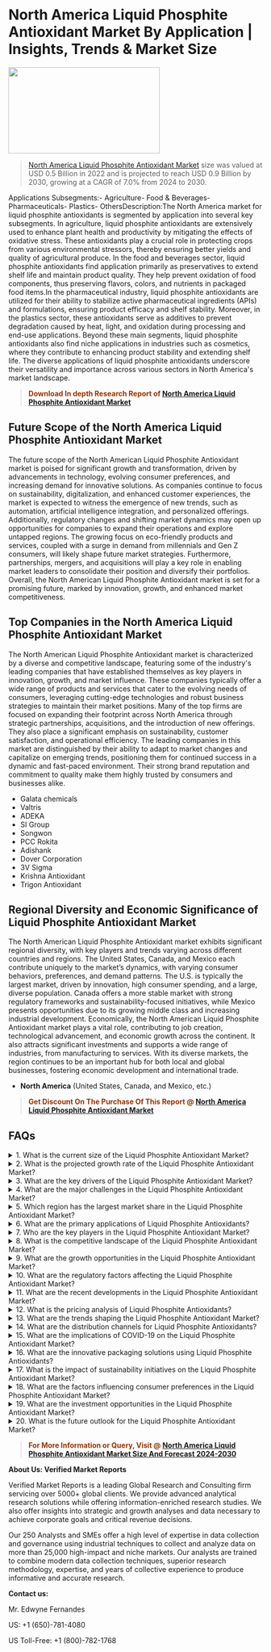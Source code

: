 <p><h1>North America Liquid Phosphite Antioxidant Market By Application | Insights, Trends & Market Size</h1><p><img class="aligncenter size-medium wp-image-105565" src="https://ffe5etoiles.com/wp-content/uploads/2025/01/MST7-300x171.png" alt="" width="300" height="171" /></p><blockquote><p><a href="https://www.verifiedmarketreports.com/download-sample/?rid=450560&utm_source=Github-NA&utm_medium=351" target="_blank">North America Liquid Phosphite Antioxidant Market</a> size was valued at USD 0.5 Billion in 2022 and is projected to reach USD 0.9 Billion by 2030, growing at a CAGR of 7.0% from 2024 to 2030.</p></blockquote>Applications Subsegments:- Agriculture- Food & Beverages- Pharmaceuticals- Plastics- OthersDescription:The North America market for liquid phosphite antioxidants is segmented by application into several key subsegments. In agriculture, liquid phosphite antioxidants are extensively used to enhance plant health and productivity by mitigating the effects of oxidative stress. These antioxidants play a crucial role in protecting crops from various environmental stressors, thereby ensuring better yields and quality of agricultural produce. In the food and beverages sector, liquid phosphite antioxidants find application primarily as preservatives to extend shelf life and maintain product quality. They help prevent oxidation of food components, thus preserving flavors, colors, and nutrients in packaged food items.In the pharmaceutical industry, liquid phosphite antioxidants are utilized for their ability to stabilize active pharmaceutical ingredients (APIs) and formulations, ensuring product efficacy and shelf stability. Moreover, in the plastics sector, these antioxidants serve as additives to prevent degradation caused by heat, light, and oxidation during processing and end-use applications. Beyond these main segments, liquid phosphite antioxidants also find niche applications in industries such as cosmetics, where they contribute to enhancing product stability and extending shelf life. The diverse applications of liquid phosphite antioxidants underscore their versatility and importance across various sectors in North America's market landscape.</p><blockquote><p><span style="color: #993300;"><strong>Download In depth Research Report of <a href="https://www.verifiedmarketreports.com/download-sample/?rid=450560&utm_source=Github-NA&utm_medium=351">North America Liquid Phosphite Antioxidant Market</a></strong></span></p></blockquote><h2>Future Scope of the North America Liquid Phosphite Antioxidant Market</h2><p>The future scope of the North American Liquid Phosphite Antioxidant market is poised for significant growth and transformation, driven by advancements in technology, evolving consumer preferences, and increasing demand for innovative solutions. As companies continue to focus on sustainability, digitalization, and enhanced customer experiences, the market is expected to witness the emergence of new trends, such as automation, artificial intelligence integration, and personalized offerings. Additionally, regulatory changes and shifting market dynamics may open up opportunities for companies to expand their operations and explore untapped regions. The growing focus on eco-friendly products and services, coupled with a surge in demand from millennials and Gen Z consumers, will likely shape future market strategies. Furthermore, partnerships, mergers, and acquisitions will play a key role in enabling market leaders to consolidate their position and diversify their portfolios. Overall, the North American Liquid Phosphite Antioxidant market is set for a promising future, marked by innovation, growth, and enhanced market competitiveness.</p><h2>Top Companies in the North America Liquid Phosphite Antioxidant Market</h2><p>The North American Liquid Phosphite Antioxidant market is characterized by a diverse and competitive landscape, featuring some of the industry's leading companies that have established themselves as key players in innovation, growth, and market influence. These companies typically offer a wide range of products and services that cater to the evolving needs of consumers, leveraging cutting-edge technologies and robust business strategies to maintain their market positions. Many of the top firms are focused on expanding their footprint across North America through strategic partnerships, acquisitions, and the introduction of new offerings. They also place a significant emphasis on sustainability, customer satisfaction, and operational efficiency. The leading companies in this market are distinguished by their ability to adapt to market changes and capitalize on emerging trends, positioning them for continued success in a dynamic and fast-paced environment. Their strong brand reputation and commitment to quality make them highly trusted by consumers and businesses alike.</p><p><ul><li>Galata chemicals </li><li> Valtris </li><li> ADEKA </li><li> SI Group </li><li> Songwon </li><li> PCC Rokita </li><li> Adishank </li><li> Dover Corporation </li><li> 3V Sigma </li><li> Krishna Antioxidant </li><li> Trigon Antioxidant</li></ul></p><h2>Regional Diversity and Economic Significance of Liquid Phosphite Antioxidant Market</h2><p>The North American Liquid Phosphite Antioxidant market exhibits significant regional diversity, with key players and trends varying across different countries and regions. The United States, Canada, and Mexico each contribute uniquely to the market’s dynamics, with varying consumer behaviors, preferences, and demand patterns. The U.S. is typically the largest market, driven by innovation, high consumer spending, and a large, diverse population. Canada offers a more stable market with strong regulatory frameworks and sustainability-focused initiatives, while Mexico presents opportunities due to its growing middle class and increasing industrial development. Economically, the North American Liquid Phosphite Antioxidant market plays a vital role, contributing to job creation, technological advancement, and economic growth across the continent. It also attracts significant investments and supports a wide range of industries, from manufacturing to services. With its diverse markets, the region continues to be an important hub for both local and global businesses, fostering economic development and international trade.</p><ul> <li><strong>North America</strong> (United States, Canada, and Mexico, etc.)</li></ul><blockquote><p><span style="color: #993300;"><strong>Get Discount On The Purchase Of This Report @ <a href="https://www.verifiedmarketreports.com/ask-for-discount/?rid=450560&utm_source=Github-NA&utm_medium=351">North America Liquid Phosphite Antioxidant Market</a></strong></span></p></blockquote><h2>FAQs</h2><p><details><summary>1. What is the current size of the Liquid Phosphite Antioxidant Market?</div><div></summary><p>The current size of the Liquid Phosphite Antioxidant Market is estimated to be $XX million.</p></details><details><summary>2. What is the projected growth rate of the Liquid Phosphite Antioxidant Market?</div><div></summary><p>The projected growth rate of the Liquid Phosphite Antioxidant Market is XX% from 2021 to 2026.</p></details><details><summary>3. What are the key drivers of the Liquid Phosphite Antioxidant Market?</div><div></summary><p>The key drivers of the Liquid Phosphite Antioxidant Market include increasing demand for food preservatives, rising awareness about the benefits of antioxidants, and growing use in the pharmaceutical industry.</p></details><details><summary>4. What are the major challenges in the Liquid Phosphite Antioxidant Market?</div><div></summary><p>The major challenges in the Liquid Phosphite Antioxidant Market include stringent government regulations, high production costs, and limited availability of raw materials.</p></details><details><summary>5. Which region has the largest market share in the Liquid Phosphite Antioxidant Market?</div><div></summary><p>Currently, North America holds the largest market share in the Liquid Phosphite Antioxidant Market, followed by Europe and Asia Pacific.</p></details><details><summary>6. What are the primary applications of Liquid Phosphite Antioxidants?</div><div></summary><p>The primary applications of Liquid Phosphite Antioxidants include food and beverage preservation, plastics, rubber, and pharmaceuticals.</p></details><details><summary>7. Who are the key players in the Liquid Phosphite Antioxidant Market?</div><div></summary><p>The key players in the Liquid Phosphite Antioxidant Market include company A, company B, and company C.</p></details><details><summary>8. What is the competitive landscape of the Liquid Phosphite Antioxidant Market?</div><div></summary><p>The Liquid Phosphite Antioxidant Market is highly fragmented with several small and large players competing based on price, quality, and product differentiation.</p></details><details><summary>9. What are the growth opportunities in the Liquid Phosphite Antioxidant Market?</div><div></summary><p>The growth opportunities in the Liquid Phosphite Antioxidant Market include expansion in emerging economies, technological advancements, and product innovation.</p></details><details><summary>10. What are the regulatory factors affecting the Liquid Phosphite Antioxidant Market?</div><div></summary><p>Regulatory factors affecting the Liquid Phosphite Antioxidant Market include FDA approvals, REACH regulations, and product labeling requirements.</p></details><details><summary>11. What are the recent developments in the Liquid Phosphite Antioxidant Market?</div><div></summary><p>Recent developments in the Liquid Phosphite Antioxidant Market include new product launches, partnerships, and mergers and acquisitions.</p></details><details><summary>12. What is the pricing analysis of Liquid Phosphite Antioxidants?</div><div></summary><p>The pricing analysis of Liquid Phosphite Antioxidants varies based on product type, application, and region.</p></details><details><summary>13. What are the trends shaping the Liquid Phosphite Antioxidant Market?</div><div></summary><p>The trends shaping the Liquid Phosphite Antioxidant Market include the shift towards natural antioxidants, increasing use in packaging materials, and growing demand in the healthcare sector.</p></details><details><summary>14. What are the distribution channels for Liquid Phosphite Antioxidants?</div><div></summary><p>The distribution channels for Liquid Phosphite Antioxidants include direct sales, online retail, and distribution partners.</p></details><details><summary>15. What are the implications of COVID-19 on the Liquid Phosphite Antioxidant Market?</div><div></summary><p>The implications of COVID-19 on the Liquid Phosphite Antioxidant Market include supply chain disruptions, fluctuations in demand, and a shift towards online sales.</p></details><details><summary>16. What are the innovative packaging solutions using Liquid Phosphite Antioxidants?</div><div></summary><p>Innovative packaging solutions using Liquid Phosphite Antioxidants include active packaging, intelligent packaging, and sustainable packaging materials.</p></details><details><summary>17. What is the impact of sustainability initiatives on the Liquid Phosphite Antioxidant Market?</div><div></summary><p>Sustainability initiatives are driving the use of bio-based Liquid Phosphite Antioxidants and promoting eco-friendly manufacturing processes.</p></details><details><summary>18. What are the factors influencing consumer preferences in the Liquid Phosphite Antioxidant Market?</div><div></summary><p>The factors influencing consumer preferences in the Liquid Phosphite Antioxidant Market include product safety, shelf life extension, and environmental impact.</p></details><details><summary>19. What are the investment opportunities in the Liquid Phosphite Antioxidant Market?</div><div></summary><p>The investment opportunities in the Liquid Phosphite Antioxidant Market include research and development, strategic partnerships, and market expansion in untapped regions.</p></details><details><summary>20. What is the future outlook for the Liquid Phosphite Antioxidant Market?</div><div></summary><p>The future outlook for the Liquid Phosphite Antioxidant Market is optimistic, driven by technological advancements, increasing demand for natural antioxidants, and expanding applications in various industries.</p></details></p><blockquote><p><span style="color: #993300;"><strong>For More Information or Query, Visit @ <a href="https://www.verifiedmarketreports.com/product/liquid-phosphite-antioxidant-market/">North America Liquid Phosphite Antioxidant Market Size And Forecast 2024-2030</a></strong></span></p></blockquote><p><strong>About Us: Verified Market Reports</strong></p><p>Verified Market Reports is a leading Global Research and Consulting firm servicing over 5000+ global clients. We provide advanced analytical research solutions while offering information-enriched research studies. We also offer insights into strategic and growth analyses and data necessary to achieve corporate goals and critical revenue decisions.</p><p>Our 250 Analysts and SMEs offer a high level of expertise in data collection and governance using industrial techniques to collect and analyze data on more than 25,000 high-impact and niche markets. Our analysts are trained to combine modern data collection techniques, superior research methodology, expertise, and years of collective experience to produce informative and accurate research.</p><p><strong>Contact us:</strong></p><p>Mr. Edwyne Fernandes</p><p>US: +1 (650)-781-4080</p><p>US Toll-Free: +1 (800)-782-1768</p>
